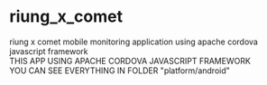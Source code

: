# riung_x_comet <br>
riung x comet mobile monitoring application using apache cordova javascript framework <br>
THIS APP USING APACHE CORDOVA JAVASCRIPT FRAMEWORK <br>
YOU CAN SEE EVERYTHING IN FOLDER "platform/android" <br>
